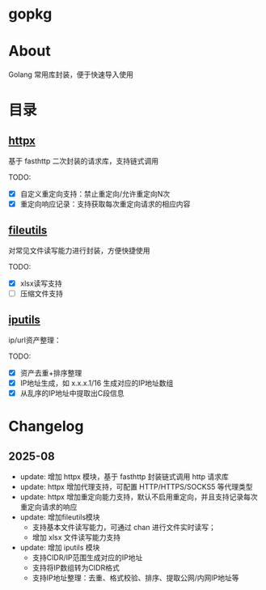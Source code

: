 # gopkg

# About
Golang 常用库封装，便于快速导入使用

# 目录
## [httpx](doc/httpx.md)
基于 fasthttp 二次封装的请求库，支持链式调用

TODO:
- [x] 自定义重定向支持：禁止重定向/允许重定向N次
- [x] 重定向响应记录：支持获取每次重定向请求的相应内容

## [fileutils](doc/fileutils.md)
对常见文件读写能力进行封装，方便快捷使用

TODO:
- [x] xlsx读写支持
- [ ] 压缩文件支持

## [iputils](doc/iputils.md)
ip/url资产整理：

TODO:
- [x] 资产去重+排序整理
- [x] IP地址生成，如 x.x.x.1/16 生成对应的IP地址数组
- [x] 从乱序的IP地址中提取出C段信息

# Changelog
## 2025-08
- update: 增加 httpx 模块，基于 fasthttp 封装链式调用 http 请求库
- update: httpx 增加代理支持，可配置 HTTP/HTTPS/SOCKS5 等代理类型
- update: httpx 增加重定向能力支持，默认不启用重定向，并且支持记录每次重定向请求的响应
- update: 增加fileutils模块
  - 支持基本文件读写能力，可通过 chan 进行文件实时读写；
  - 增加 xlsx 文件读写能力支持
- update: 增加 iputils 模块
  - 支持CIDR/IP范围生成对应的IP地址
  - 支持将IP数组转为CIDR格式
  - 支持IP地址整理：去重、格式校验、排序、提取公网/内网IP地址等
